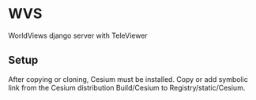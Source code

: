# WVS
WorldViews django server with TeleViewer

Setup
-----

After copying or cloning, Cesium must be installed.
Copy or add symbolic link from the Cesium distribution
Build/Cesium to Registry/static/Cesium.

